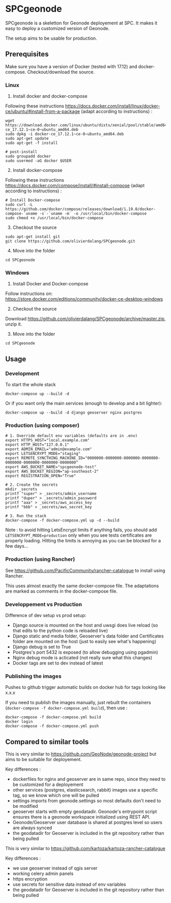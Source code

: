 # SPCgeonode

SPCgeonode is a skeletton for Geonode deployement at SPC. It makes it easy to deploy a customized version of Geonode.

The setup aims to be usable for production.


## Prerequisites

Make sure you have a version of Docker (tested with 17.12) and docker-compose.
Checkout/download the source.

### Linux

1. Install docker and docker-compose

Following these instructions https://docs.docker.com/install/linux/docker-ce/ubuntu/#install-from-a-package (adapt according to instructions) :

```
wget https://download.docker.com/linux/ubuntu/dists/xenial/pool/stable/amd64/docker-ce_17.12.1~ce-0~ubuntu_amd64.deb
sudo dpkg -i docker-ce_17.12.1~ce-0~ubuntu_amd64.deb
sudo apt-get update
sudo apt-get -f install

# post-install
sudo groupadd docker
sudo usermod -aG docker $USER
```

2. Install docker-compose

Following these instructions https://docs.docker.com/compose/install/#install-compose (adapt according to instructions) :

```
# Install Docker-compose
sudo curl -L https://github.com/docker/compose/releases/download/1.19.0/docker-compose-`uname -s`-`uname -m` -o /usr/local/bin/docker-compose
sudo chmod +x /usr/local/bin/docker-compose
```

3. Checkout the source

```
sudo apt-get install git
git clone https://github.com/olivierdalang/SPCgeonode.git
```

4. Move into the folder

```
cd SPCgeonode
```

### Windows

1. Install Docker and Docker-compose

Follow instructions on: https://store.docker.com/editions/community/docker-ce-desktop-windows

2. Checkout the source

Download https://github.com/olivierdalang/SPCgeonode/archive/master.zip, unzip it.

3. Move into the folder

```
cd SPCgeonode
```

## Usage

### Development

To start the whole stack
```
docker-compose up --build -d
```

Or if you want only the main services (enough to develop and a bit lighter):
```
docker-compose up --build -d django geoserver nginx postgres
```


### Production (using composer)

```
# 1. Override default env variables (defaults are in .env)
export HTTPS_HOST="local.example.com"
export HTTP_HOST="127.0.0.1"
export ADMIN_EMAIL="admin@example.com"
export LETSENCRYPT_MODE="staging"
export REMOTE_SYNCTHING_MACHINE_ID="0000000-0000000-0000000-0000000-0000000-0000000-0000000-0000000"
export AWS_BUCKET_NAME="spcgeonode-test"
export AWS_BUCKET_REGION="ap-southeast-2"
export REGISTRATION_OPEN="True"

# 2. Create the secrets
mkdir _secrets
printf "super" > _secrets/admin_username
printf "duper" > _secrets/admin_password
printf "aaa" > _secrets/aws_access_key
printf "bbb" > _secrets/aws_secret_key

# 3. Run the stack
docker-compose -f docker-compose.yml up -d --build
```

Note : to avoid hitting LetsEncrypt limits if anything fails, you should add `LETSENCRYPT_MODE=production` only when you see tests certificates are properly loading. Hitting the limits is annoying as you can be blocked for a few days...

### Production (using Rancher)

See https://github.com/PacificCommunity/rancher-catalogue to install using Rancher.

This uses almost exactly the same docker-compose file. The adaptations are marked as comments in the docker-compose file.

### Developpement vs Production

Difference of dev setup vs prod setup:

- Django source is mounted on the host and uwsgi does live reload (so that edits to the python code is reloaded live)
- Django static and media folder, Geoserver's data folder and Certificates folder are mounted on the host (just to easily see what's happening)
- Django debug is set to True
- Postgres's port 5432 is exposed (to allow debugging using pgadmin)
- Nginx debug mode is acticated (not really sure what this changes)
- Docker tags are set to dev instead of latest

### Publishing the images

Pushes to github trigger automatic builds on docker hub for tags looking like x.x.x

If you need to publish the images manually, just rebuilt the containers (`docker-compose -f docker-compose.yml build`), then use :

```
docker-compose -f docker-compose.yml build
docker login
docker-compose -f docker-compose.yml push
```


## Compared to similar tools

This is very similar to https://github.com/GeoNode/geonode-project but aims to be suitable for deployement.

Key differences :

- dockerfiles for nginx and geoserver are in same repo, since they need to be customized for a deployement
- other services (postgres, elasticsearch, rabbit) images use a specific tag, so we know which one will be pulled 
- settings imports from geonode.settings so most defaults don't need to be modified
- geoserver starts with empty geodatadir. Geonode's entrypoint script ensures there is a geonode workspace initialized using REST API. 
- Geonode/Geoserver user database is shared at postgres level so users are always synced
- the geodatadir for Geoserver is included in the git repository rather than being pulled

This is very similar to https://github.com/kartoza/kartoza-rancher-catalogue

Key differences :

- we use geoserver instead of qgis server
- working celery admin panels
- https encryption
- use secrets for sensitive data instead of env variables
- the geodatadir for Geoserver is included in the git repository rather than being pulled
